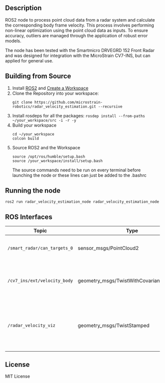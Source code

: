 ## Description
ROS2 node to process point cloud data from a radar system and calculate the corresponding body frame velocity. This process involves performing non-linear optimization using the point cloud data as inputs. To ensure accuracy, outliers are managed through the application of robust error models.

The node has been tested with the Smartmicro DRVEGRD 152 Front Radar and was designed for integration with the MicroStrain CV7-INS, but can applied for general use.

## Building from Source
1. Install [ROS2](https://docs.ros.org/en/humble/Installation.html) and [Create a Workspace](https://docs.ros.org/en/humble/Tutorials/Beginner-Client-Libraries/Creating-A-Workspace/Creating-A-Workspace.html)
2. Clone the Repository into your workspace:
   ```
   git clone https://github.com/microstrain-robotics/radar_velocity_estimation.git --recursive
   ```
3. Install rosdeps for all the packages: `rosdep install --from-paths ~/your_workspace/src -i -r -y`
4. Build your workspace
   ```
   cd ~/your_workspace
   colcon build
   ```
5. Source ROS2 and the Workspace
   ```
   source /opt/ros/humble/setup.bash
   source /your_workspace/install/setup.bash
   ```
   The source commands need to be run on every terminal before launching the node or these lines can just be added to the .bashrc

## Running the node
```
ros2 run radar_velocity_estimation_node radar_velocity_estimation_node
```
## ROS Interfaces
| Topic                        | Type                                     | Description                                                                   |
|------------------------------|------------------------------------------|-------------------------------------------------------------------------------|
| `/smart_radar/can_targets_0`     | sensor_msgs/PointCloud2                  | Input 4D radar point cloud with speed                                         |
| `/cv7_ins/ext/velocity_body` | geometry_msgs/TwistWithCovarianceStamped | Output estimated bodyframe velocity with covariance                           |
| `/radar_velocity_viz`        | geometry_msgs/TwistStamped               | Output estimated bodyframe velocity, primarily used for visualization in RViz |

## License
MIT License
